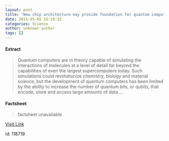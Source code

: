 ```yaml
---
layout: post
title: "New chip architecture may provide foundation for quantum computer"
date: 2015-05-05 15:19:32
categories: Science
author: unknown author
tags: []
---
```



#### Extract
>Quantum computers are in theory capable of simulating the interactions of molecules at a level of detail far beyond the capabilities of even the largest supercomputers today. Such simulations could revolutionize chemistry, biology and material science, but the development of quantum computers has been limited by the ability to increase the number of quantum bits, or qubits, that encode, store and access large amounts of data....

#### Factsheet
>factsheet unavailable

[Visit Link](http://feeds.sciencedaily.com/~r/sciencedaily/~3/kWeTavfPfgI/150505111932.htm)

id:  118719


